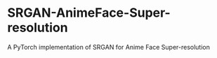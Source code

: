 # SRGAN-AnimeFace-Super-resolution
A PyTorch implementation of SRGAN for Anime Face Super-resolution
